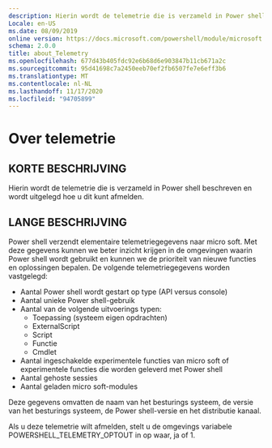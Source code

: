 ```yaml
---
description: Hierin wordt de telemetrie die is verzameld in Power shell beschreven en wordt uitgelegd hoe u dit kunt afmelden.
Locale: en-US
ms.date: 08/09/2019
online version: https://docs.microsoft.com/powershell/module/microsoft.powershell.core/about/about_telemetry?view=powershell-7.2&WT.mc_id=ps-gethelp
schema: 2.0.0
title: about_Telemetry
ms.openlocfilehash: 677d43b405fdc92e6b68d6e903847b11cb671a2c
ms.sourcegitcommit: 95d41698c7a2450eeb70ef2fb6507fe7e6eff3b6
ms.translationtype: MT
ms.contentlocale: nl-NL
ms.lasthandoff: 11/17/2020
ms.locfileid: "94705899"
---
```

# <a name="about-telemetry"></a>Over telemetrie

## <a name="short-description"></a>KORTE BESCHRIJVING

Hierin wordt de telemetrie die is verzameld in Power shell beschreven en wordt uitgelegd hoe u dit kunt afmelden.

## <a name="long-description"></a>LANGE BESCHRIJVING

Power shell verzendt elementaire telemetriegegevens naar micro soft.
Met deze gegevens kunnen we beter inzicht krijgen in de omgevingen waarin Power shell wordt gebruikt en kunnen we de prioriteit van nieuwe functies en oplossingen bepalen.
De volgende telemetriegegevens worden vastgelegd:

- Aantal Power shell wordt gestart op type (API versus console)
- Aantal unieke Power shell-gebruik
- Aantal van de volgende uitvoerings typen:
  - Toepassing (systeem eigen opdrachten)
  - ExternalScript
  - Script
  - Functie
  - Cmdlet
- Aantal ingeschakelde experimentele functies van micro soft of experimentele functies die worden geleverd met Power shell
- Aantal gehoste sessies
- Aantal geladen micro soft-modules

Deze gegevens omvatten de naam van het besturings systeem, de versie van het besturings systeem, de Power shell-versie en het distributie kanaal.

Als u deze telemetrie wilt afmelden, stelt u de omgevings variabele POWERSHELL_TELEMETRY_OPTOUT in op waar, ja of 1.

